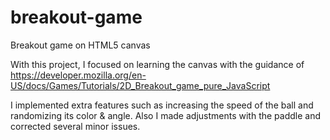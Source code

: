 # breakout-game
Breakout game on HTML5 canvas

With this project, I focused on learning the canvas with the guidance of https://developer.mozilla.org/en-US/docs/Games/Tutorials/2D_Breakout_game_pure_JavaScript

I implemented extra features such as increasing the speed of the ball and randomizing its color & angle. Also I made adjustments with the paddle and corrected several minor issues. 

